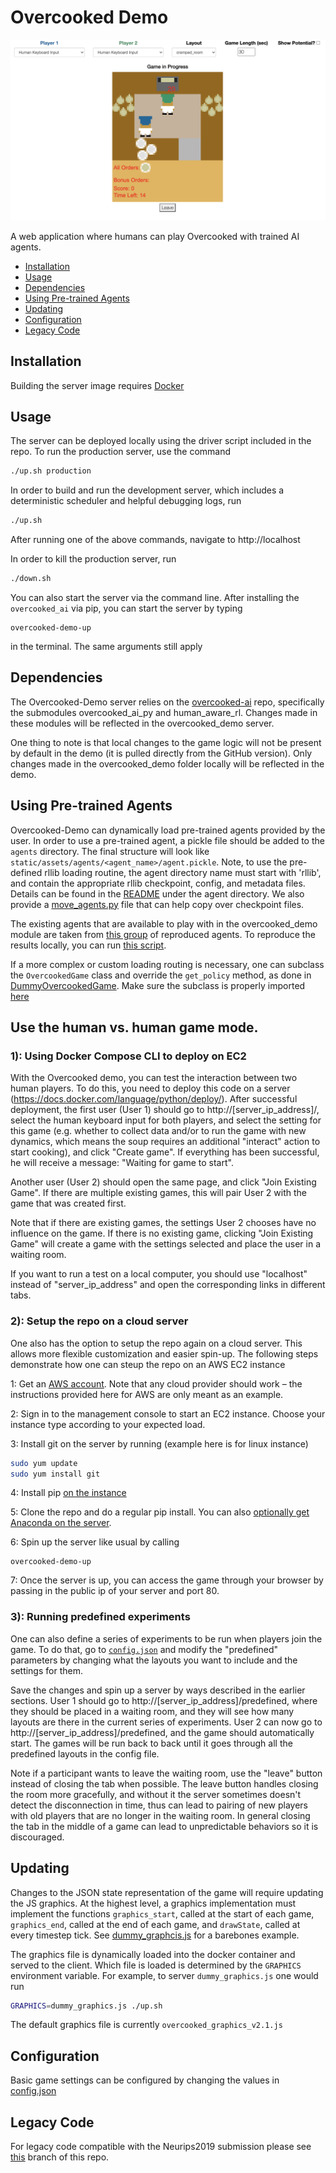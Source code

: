 # Overcooked Demo
<p align="center">
<img src="./server/static/images/browser_view.png" >
</p>

A web application where humans can play Overcooked with trained AI agents.

* [Installation](#installation)
* [Usage](#usage)
* [Dependencies](#dependencies)
* [Using Pre-trained Agents](#using-pre-trained-agents)
* [Updating](#updating)
* [Configuration](#configuration)
* [Legacy Code](#legacy-code)

## Installation

Building the server image requires [Docker](https://docs.docker.com/get-docker/)

## Usage

The server can be deployed locally using the driver script included in the repo. To run the production server, use the command
```bash
./up.sh production
```

In order to build and run the development server, which includes a deterministic scheduler and helpful debugging logs, run
```bash
./up.sh
```

After running one of the above commands, navigate to http://localhost

In order to kill the production server, run
```bash
./down.sh
```

You can also start the server via the command line. After installing the `overcooked_ai` via pip, you can start the server by typing

```
overcooked-demo-up
```

in the terminal. The same arguments still apply

## Dependencies

The Overcooked-Demo server relies on the [overcooked-ai](https://github.com/HumanCompatibleAI/overcooked_ai) repo, specifically the submodules overcooked_ai_py and human_aware_rl. Changes made in these modules will be reflected in the overcooked_demo server.

One thing to note is that local changes to the game logic will not be present by default in the demo (it is pulled directly from the GitHub version). Only changes made in the overcooked_demo folder locally will be reflected in the demo.

## Using Pre-trained Agents

Overcooked-Demo can dynamically load pre-trained agents provided by the user. In order to use a pre-trained agent, a pickle file should be added to the `agents` directory. The final structure will look like `static/assets/agents/<agent_name>/agent.pickle`. Note, to use the pre-defined rllib loading routine, the agent directory name must start with 'rllib', and contain the appropriate rllib checkpoint, config, and metadata files. Details can be found in the [README](server/static/assets/agents/README.md) under the agent directory. We also provide a [move_agents.py](server/move_agents.py) file that can help copy over checkpoint files.

The existing agents that are available to play with in the overcooked_demo module are taken from [this group](https://drive.google.com/drive/folders/1CI3rLZg5wpjpoTDBi1M1qn8xvjqhk5Md?usp=share_link) of reproduced agents. To reproduce the results locally, you can run [this script](https://github.com/HumanCompatibleAI/overcooked_ai/blob/master/src/human_aware_rl/ppo/run_experiments.sh). 

If a more complex or custom loading routing is necessary, one can subclass the `OvercookedGame` class and override the `get_policy` method, as done in [DummyOvercookedGame](server/game.py#L420). Make sure the subclass is properly imported [here](server/app.py#L5)



## Use the human vs. human game mode.

### 1): Using Docker Compose CLI to deploy on EC2
With the Overcooked demo, you can test the interaction between two human players. To do this, you need to deploy this code on a server (https://docs.docker.com/language/python/deploy/). 
After successful deployment, the first user (User 1) should go to http://[server_ip_address]/, select the human keyboard input for both players, and select the setting for this game (e.g. whether to collect data and/or to run the game with new dynamics, which means the soup requires an additional "interact" action to start cooking), and click "Create game". If everything has been successful, he will receive a message: "Waiting for game to start". 

Another user (User 2) should open the same page, and click "Join Existing Game". If there are multiple existing games, this will pair User 2 with the game that was created first. 

Note that if there are existing games, the settings User 2 chooses have no influence on the game. If there is no existing game, clicking "Join Existing Game" will create a game with the settings selected and place the user in a waiting room.

If you want to run a test on a local computer, you should use "localhost" instead of "server_ip_address" and open the corresponding links in different tabs.

### 2): Setup the repo on a cloud server 
One also has the option to setup the repo again on a cloud server. This allows more flexible customization and easier spin-up. The following steps demonstrate how one can steup the repo on an AWS EC2 instance 

1: Get an [AWS account](https://aws.amazon.com/free/). Note that any cloud provider should work – the instructions provided here for AWS are only meant as an example.

2: Sign in to the management console to start an EC2 instance. Choose your instance type according to your expected load. 

3: Install git on the server by running (example here is for linux instance)

```bash
sudo yum update
sudo yum install git
```
4: Install pip [on the instance](https://docs.aws.amazon.com/elasticbeanstalk/latest/dg/eb-cli3-install-linux.html)

5: Clone the repo and do a regular pip install. You can also [optionally get Anaconda on the server](https://medium.com/@GalarnykMichael/aws-ec2-part-3-installing-anaconda-on-ec2-linux-ubuntu-dbef0835818a).

6: Spin up the server like usual by calling 

```
overcooked-demo-up
```

7: Once the server is up, you can access the game through your browser by passing in the public ip of your server and port 80.

### 3): Running predefined experiments

One can also define a series of experiments to be run when players join the game. To do that, go to [`config.json`](./server/config.json) and modify the "predefined" parameters by changing what the layouts you want to include and the settings for them. 

Save the changes and spin up a server by ways described in the earlier sections. User 1 should go to http://[server_ip_address]/predefined, where they should be placed in a waiting room, and they will see how many layouts are there in the current series of experiments. User 2 can now go to http://[server_ip_address]/predefined, and the game should automatically start. The games will be run back to back until it goes through all the predefined layouts in the config file.

Note if a participant wants to leave the waiting room, use the "leave" button instead of closing the tab when possible. The leave button handles closing the room more gracefully, and without it the server sometimes doesn't detect the disconnection in time, thus can lead to pairing of new players with old players that are no longer in the waiting room. In general closing the tab in the middle of a game can lead to unpredictable behaviors so it is discouraged. 


## Updating
Changes to the JSON state representation of the game will require updating the JS graphics. At the highest level, a graphics implementation must implement the functions `graphics_start`, called at the start of each game, `graphics_end`, called at the end of each game, and `drawState`, called at every timestep tick. See [dummy_graphcis.js](server/graphics/dummy_graphics.js) for a barebones example.

The graphics file is dynamically loaded into the docker container and served to the client. Which file is loaded is determined by the `GRAPHICS` environment variable. For example, to server `dummy_graphics.js` one would run
```bash
GRAPHICS=dummy_graphics.js ./up.sh
```
The default graphics file is currently `overcooked_graphics_v2.1.js`


## Configuration

Basic game settings can be configured by changing the values in [config.json](server/config.json)

## Legacy Code

For legacy code compatible with the Neurips2019 submission please see [this](https://github.com/HumanCompatibleAI/overcooked-demo/tree/legacy) branch of this repo. 
